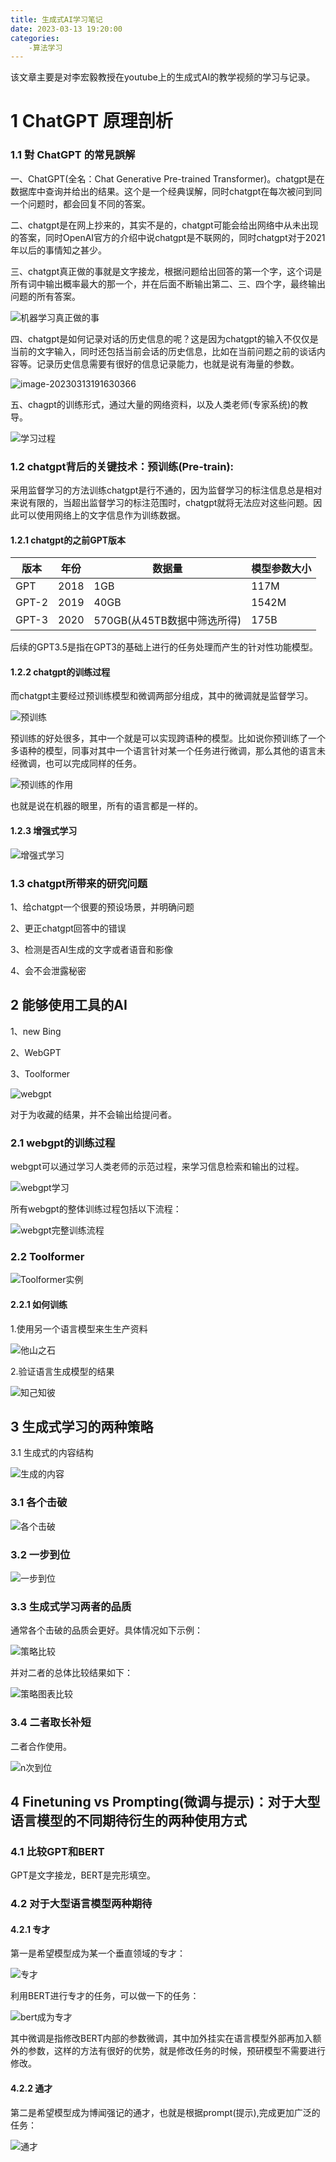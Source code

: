 ```yaml
---
title: 生成式AI学习笔记
date: 2023-03-13 19:20:00
categories:
	-算法学习
---
```


该文章主要是对李宏毅教授在youtube上的生成式AI的教学视频的学习与记录。

# 1 ChatGPT 原理剖析

### 1.1 對 ChatGPT 的常見誤解

一、ChatGPT(全名：Chat Generative Pre-trained Transformer)。chatgpt是在数据库中查询并给出的结果。这个是一个经典误解，同时chatgpt在每次被问到同一个问题时，都会回复不同的答案。

二、chatgpt是在网上抄来的，其实不是的，chatgpt可能会给出网络中从未出现的答案，同时OpenAI官方的介绍中说chatgpt是不联网的，同时chatgpt对于2021年以后的事情知之甚少。

三、chatgpt真正做的事就是文字接龙，根据问题给出回答的第一个字，这个词是所有词中输出概率最大的那一个，并在后面不断输出第二、三、四个字，最终输出问题的所有答案。

![机器学习真正做的事](生成式AI学习笔记/机器学习真正做的事.png)

四、chatgpt是如何记录对话的历史信息的呢？这是因为chatgpt的输入不仅仅是当前的文字输入，同时还包括当前会话的历史信息，比如在当前问题之前的谈话内容等。记录历史信息需要有很好的信息记录能力，也就是说有海量的参数。

![image-20230313191630366](生成式AI学习笔记/历史信息.png)

五、chagpt的训练形式，通过大量的网络资料，以及人类老师(专家系统)的教导。

![学习过程](生成式AI学习笔记/学习过程.png)

### 1.2 chatgpt背后的关键技术：预训练(Pre-train):

采用监督学习的方法训练chatgpt是行不通的，因为监督学习的标注信息总是相对来说有限的，当超出监督学习的标注范围时，chatgpt就将无法应对这些问题。因此可以使用网络上的文字信息作为训练数据。

#### 1.2.1 chatgpt的之前GPT版本

| 版本  | 年份 | 数据量                      | 模型参数大小 |
| ----- | ---- | --------------------------- | ------------ |
| GPT   | 2018 | 1GB                         | 117M         |
| GPT-2 | 2019 | 40GB                        | 1542M        |
| GPT-3 | 2020 | 570GB(从45TB数据中筛选所得) | 175B         |

后续的GPT3.5是指在GPT3的基础上进行的任务处理而产生的针对性功能模型。

#### 1.2.2 chatgpt的训练过程

而chatgpt主要经过预训练模型和微调两部分组成，其中的微调就是监督学习。

![预训练](生成式AI学习笔记/预训练.png)

预训练的好处很多，其中一个就是可以实现跨语种的模型。比如说你预训练了一个多语种的模型，同事对其中一个语言针对某一个任务进行微调，那么其他的语言未经微调，也可以完成同样的任务。

![预训练的作用](生成式AI学习笔记/预训练的作用.png)

也就是说在机器的眼里，所有的语言都是一样的。

#### 1.2.3 增强式学习

![增强式学习](生成式AI学习笔记/增强式学习.png)

### 1.3 chatgpt所带来的研究问题

1、给chatgpt一个很要的预设场景，并明确问题

2、更正chatgpt回答中的错误

3、检测是否AI生成的文字或者语音和影像

4、会不会泄露秘密

## 2 能够使用工具的AI

1、new Bing

2、WebGPT

3、Toolformer

![webgpt](生成式AI学习笔记/webgpt.png)

对于为收藏的结果，并不会输出给提问者。

### 2.1 webgpt的训练过程

webgpt可以通过学习人类老师的示范过程，来学习信息检索和输出的过程。

![webgpt学习](生成式AI学习笔记/webgpt学习.png)

所有webgpt的整体训练过程包括以下流程：

![webgpt完整训练流程](生成式AI学习笔记/webgpt完整训练流程.png)

### 2.2 Toolformer

![Toolformer实例](生成式AI学习笔记/Toolformer实例.png)

#### 2.2.1 如何训练

1.使用另一个语言模型来生生产资料

![他山之石](生成式AI学习笔记/他山之石.png)

2.验证语言生成模型的结果

![知己知彼](生成式AI学习笔记/知己知彼.png)

## 3 生成式学习的两种策略

3.1 生成式的内容结构

![生成的内容](生成式AI学习笔记/生成的内容.png)

### 3.1 各个击破

![各个击破](生成式AI学习笔记/各个击破.png)

### 3.2 一步到位

![一步到位](生成式AI学习笔记/一步到位.png)

### 3.3 生成式学习两者的品质

通常各个击破的品质会更好。具体情况如下示例：

![策略比较](生成式AI学习笔记/策略比较.png)

并对二者的总体比较结果如下：

![策略图表比较](生成式AI学习笔记/策略图表比较.png)

### 3.4 二者取长补短

 二者合作使用。

![n次到位](生成式AI学习笔记/n次到位.png)

## 4 Finetuning vs Prompting(微调与提示)：对于大型语言模型的不同期待衍生的两种使用方式

### 4.1 比较GPT和BERT

GPT是文字接龙，BERT是完形填空。

### 4.2 对于大型语言模型两种期待

#### 4.2.1 专才

第一是希望模型成为某一个垂直领域的专才：

![专才](生成式AI学习笔记/专才.png)

利用BERT进行专才的任务，可以做一下的任务：

![bert成为专才](生成式AI学习笔记/bert成为专才.png)

其中微调是指修改BERT内部的参数微调，其中加外挂实在语言模型外部再加入额外的参数，这样的方法有很好的优势，就是修改任务的时候，预研模型不需要进行修改。

#### 4.2.2 通才

第二是希望模型成为博闻强记的通才，也就是根据prompt(提示),完成更加广泛的任务：

![通才](生成式AI学习笔记/通才.png)